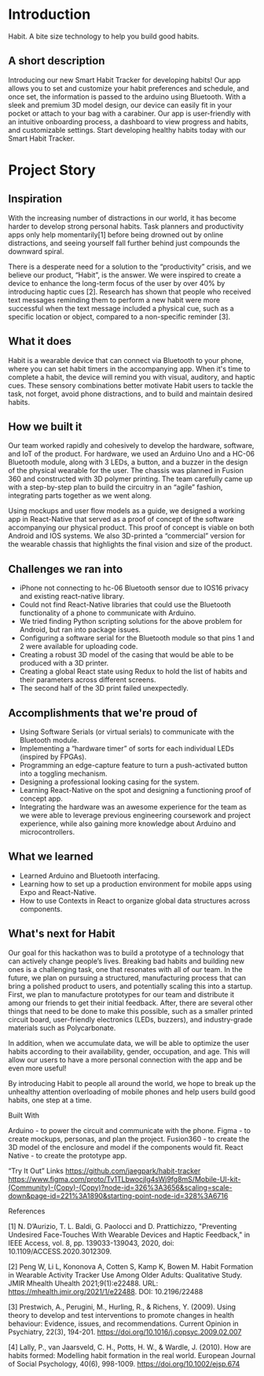# Introduction
Habit. A bite size technology to help you build good habits.

## A short description

Introducing our new Smart Habit Tracker for developing habits! Our app allows you to set and customize your habit preferences and schedule, and once set, the information is passed to the arduino using Bluetooth. With a sleek and premium 3D model design, our device can easily fit in your pocket or attach to your bag with a carabiner. Our app is user-friendly with an intuitive onboarding process, a dashboard to view progress and habits, and customizable settings. Start developing healthy habits today with our Smart Habit Tracker.

# Project Story

## Inspiration

With the increasing number of distractions in our world, it has become harder to develop strong personal habits. Task planners and productivity apps only help momentarily[1] before being drowned out by online distractions, and seeing yourself fall further behind just compounds the downward spiral. 

There is a desperate need for a solution to the “productivity” crisis, and we believe our product, “Habit”, is the answer. We were inspired to create a device to enhance the long-term focus of the user by over 40% by introducing haptic cues [2]. Research has shown that people who received text messages reminding them to perform a new habit were more successful when the text message included a physical cue, such as a specific location or object, compared to a non-specific reminder [3].

## What it does
Habit is a wearable device that can connect via Bluetooth to your phone, where you can set habit timers in the accompanying app. When it's time to complete a habit, the device will remind you with visual, auditory, and haptic cues. These sensory combinations better motivate Habit users to tackle the task, not forget, avoid phone distractions, and to build and maintain desired habits. 

## How we built it
Our team worked rapidly and cohesively to develop the hardware, software, and IoT of the product. For hardware, we used an Arduino Uno and a HC-06 Bluetooth module, along with 3 LEDs, a button, and a buzzer in the design of the physical wearable for the user. The chassis was planned in Fusion 360 and constructed with 3D polymer printing. The team carefully came up with a step-by-step plan to build the circuitry in an “agile” fashion, integrating parts together as we went along.

Using mockups and user flow models as a guide, we designed a working app in React-Native that served as a proof of concept of the software accompanying our physical product. This proof of concept is viable on both Android and IOS systems. We also 3D-printed a “commercial” version for the wearable chassis that highlights the final vision and size of the product.

## Challenges we ran into
- iPhone not connecting to hc-06 Bluetooth sensor due to IOS16 privacy and existing react-native library.
- Could not find React-Native libraries that could use the Bluetooth functionality of a phone to communicate with Arduino.
- We tried finding Python scripting solutions for the above problem for Android, but ran into package issues.
- Configuring a software serial for the Bluetooth module so that pins 1 and 2 were available for uploading code.
- Creating a robust 3D model of the casing that would be able to be produced with a 3D printer. 
- Creating a global React state using Redux to hold the list of habits and their parameters across different screens.
- The second half of the 3D print failed unexpectedly.

## Accomplishments that we're proud of
- Using Software Serials (or virtual serials) to communicate with the Bluetooth module.
- Implementing a “hardware timer” of sorts for each individual LEDs (inspired by FPGAs).
- Programming an edge-capture feature to turn a push-activated button into a toggling mechanism.
- Designing a professional looking casing for the system.
- Learning React-Native on the spot and designing a functioning proof of concept app.
- Integrating the hardware was an awesome experience for the team as we were able to leverage previous engineering coursework and project experience, while also gaining more knowledge about Arduino and microcontrollers.

## What we learned
- Learned Arduino and Bluetooth interfacing.
- Learning how to set up a production environment for mobile apps using Expo and React-Native.
- How to use Contexts in React to organize global data structures across components.

## What's next for Habit

Our goal for this hackathon was to build a prototype of a technology that can actively change people’s lives. Breaking bad habits and building new ones is a challenging task, one that resonates with all of our team. In the future, we plan on pursuing a structured, manufacturing process that can bring a polished product to users, and potentially scaling this into a startup. First, we plan to manufacture prototypes for our team and distribute it among our friends to get their initial feedback. After, there are several other things that need to be done to make this possible, such as a smaller printed circuit board, user-friendly electronics (LEDs, buzzers), and industry-grade materials such as Polycarbonate. 

In addition, when we accumulate data, we will be able to optimize the user habits according to their availability, gender, occupation, and age. This will allow our users to have a more personal connection with the app and be even more useful!

By introducing Habit to people all around the world, we hope to break up the unhealthy attention overloading of mobile phones and help users build good habits, one step at a time.

Built With

Arduino - to power the circuit and communicate with the phone.
Figma - to create mockups, personas, and plan the project.
Fusion360 - to create the 3D model of the enclosure and model if the components would fit.
React Native - to create the prototype app. 

“Try It Out” Links
https://github.com/jaegpark/habit-tracker 
https://www.figma.com/proto/Tv1TLbwocjlg4sWj9fg8mS/Mobile-UI-kit-(Community)-(Copy)-(Copy)?node-id=326%3A3656&scaling=scale-down&page-id=221%3A1890&starting-point-node-id=328%3A6716

References

[1] N. D’Aurizio, T. L. Baldi, G. Paolocci and D. Prattichizzo, "Preventing Undesired Face-Touches With Wearable Devices and Haptic Feedback," in IEEE Access, vol. 8, pp. 139033-139043, 2020, doi: 10.1109/ACCESS.2020.3012309.

[2] Peng W, Li L, Kononova A, Cotten S, Kamp K, Bowen M. Habit Formation in Wearable Activity Tracker Use Among Older Adults: Qualitative Study. JMIR Mhealth Uhealth 2021;9(1):e22488. URL: https://mhealth.jmir.org/2021/1/e22488. DOI: 10.2196/22488

[3] Prestwich, A., Perugini, M., Hurling, R., & Richens, Y. (2009). Using theory to develop and test interventions to promote changes in health behaviour: Evidence, issues, and recommendations. Current Opinion in Psychiatry, 22(3), 194-201. https://doi.org/10.1016/j.copsyc.2009.02.007

[4] Lally, P., van Jaarsveld, C. H., Potts, H. W., & Wardle, J. (2010). How are habits formed: Modelling habit formation in the real world. European Journal of Social Psychology, 40(6), 998-1009. https://doi.org/10.1002/ejsp.674
